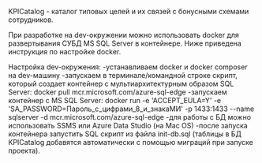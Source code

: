 KPICatalog - каталог типовых целей и их связей с бонусными схемами сотрудников.

При разработке на dev-окружении можно использовать docker для развертывания СУБД MS SQL Server в контейнере. Ниже приведена инструкция по настройке docker.

Настройка dev-окружения:
    -устанавливаем docker и docker composer на dev-машину
    -запускаем в терминале/командной строке скрипт, который создает контейнер с мультиархитектурным образом SQL Server: docker pull mcr.microsoft.com/azure-sql-edge
    -запускаем контейнер с MS SQL Server: docker run -e 'ACCEPT_EULA=Y' -e 'SA_PASSWORD=Пароль_с_цифрами_8_и_знакаМИ' -p 1433:1433 --name sqlserver -d mcr.microsoft.com/azure-sql-edge
    -для работы с БД можно использовать SSMS или Azure Data Studio (на Mac OS)
    -после запуска контейнера запустить SQL скрипт из файла init-db.sql (таблицы в БД KPICatalog добавятся автоматически с помощью миграций при запуске проекта).